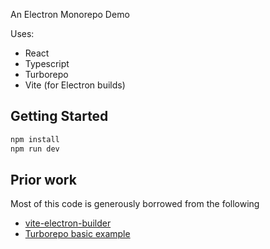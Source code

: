 An Electron Monorepo Demo

Uses:

- React
- Typescript
- Turborepo
- Vite (for Electron builds)

## Getting Started

```bash
npm install
npm run dev
```

## Prior work

Most of this code is generously borrowed from the following

- [vite-electron-builder](https://github.com/cawa-93/vite-electron-builder)
- [Turborepo basic example](https://github.com/vercel/turborepo/tree/main/examples/basic)
